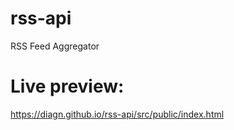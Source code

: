 # rss-api
 RSS Feed Aggregator

# Live preview:

https://diagn.github.io/rss-api/src/public/index.html
